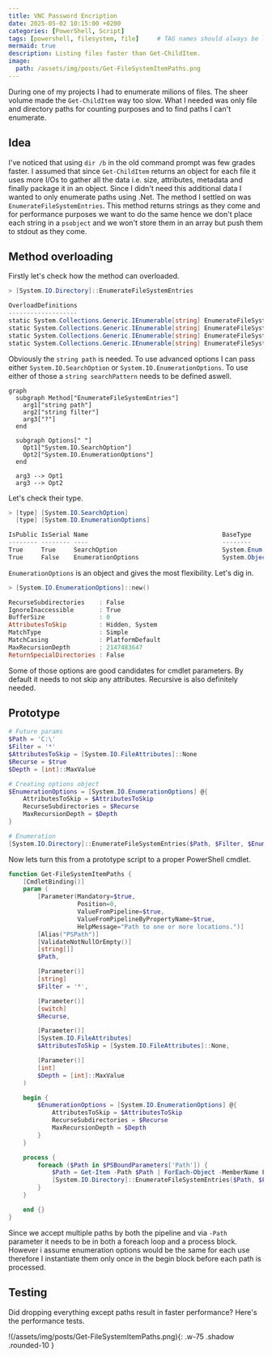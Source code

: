 ```yaml
---
title: VNC Password Encription
date: 2025-05-02 10:15:00 +0200
categories: [PowerShell, Script]
tags: [powershell, filesystem, file]     # TAG names should always be lowercase
mermaid: true
description: Listing files faster than Get-ChildItem.
image:
  path: /assets/img/posts/Get-FileSystemItemPaths.png
---
```


During one of my projects I had to enumerate milions of files. The sheer volume made the `Get-ChildItem` way too slow. What I needed was only file and directory paths for counting purposes and to find paths I can't enumerate.

## Idea
I've noticed that using `dir /b` in the old command prompt was few grades faster. I assumed that since `Get-ChildItem` returns an object for each file it uses more I/Os to gather all the data i.e. size, attributes, metadata and finally package it in an object. Since I didn't need this additional data I wanted to only enumerate paths using .Net. The method I settled on was `EnumerateFileSystemEntries`. This method returns strings as they come and for performance purposes we want to do the same hence we don't place each string in a `psobject` and we won't store them in an array but push them to stdout as they come.

## Method overloading

Firstly let's check how the method can overloaded. 

```powershell
> [System.IO.Directory]::EnumerateFileSystemEntries

OverloadDefinitions
-------------------
static System.Collections.Generic.IEnumerable[string] EnumerateFileSystemEntries(string path)
static System.Collections.Generic.IEnumerable[string] EnumerateFileSystemEntries(string path, string searchPattern)
static System.Collections.Generic.IEnumerable[string] EnumerateFileSystemEntries(string path, string searchPattern, System.IO.SearchOption searchOption)
static System.Collections.Generic.IEnumerable[string] EnumerateFileSystemEntries(string path, string searchPattern, System.IO.EnumerationOptions enumerationOptions)
```

Obviously the `string path` is needed. To use advanced options I can pass either `System.IO.SearchOption` or `System.IO.EnumerationOptions`. To use either of those a `string searchPattern` needs to be defined aswell.

```mermaid
graph
  subgraph Method["EnumerateFileSystemEntries"]
    arg1["string path"]
    arg2["string filter"]
    arg3["?"]
  end
  
  subgraph Options[" "]
    Opt1["System.IO.SearchOption"]
    Opt2["System.IO.EnumerationOptions"]
  end

  arg3 --> Opt1
  arg3 --> Opt2
```

Let's check their type.
```powershell
> [type] [System.IO.SearchOption]
  [type] [System.IO.EnumerationOptions]

IsPublic IsSerial Name                                     BaseType
-------- -------- ----                                     --------
True     True     SearchOption                             System.Enum
True     False    EnumerationOptions                       System.Object
```

`EnumerationOptions` is an object and gives the most flexibility. Let's dig in.

```powershell
> [System.IO.EnumerationOptions]::new()

RecurseSubdirectories    : False
IgnoreInaccessible       : True
BufferSize               : 0
AttributesToSkip         : Hidden, System
MatchType                : Simple
MatchCasing              : PlatformDefault
MaxRecursionDepth        : 2147483647
ReturnSpecialDirectories : False
```

Some of those options are good candidates for cmdlet parameters. By default it needs to not skip any attributes. Recursive is also definitely needed.

## Prototype
```powershell
# Future params
$Path = 'C:\'
$Filter = '*'
$AttributesToSkip = [System.IO.FileAttributes]::None
$Recurse = $true
$Depth = [int]::MaxValue

# Creating options object
$EnumerationOptions = [System.IO.EnumerationOptions] @{
    AttributesToSkip = $AttributesToSkip
    RecurseSubdirectories = $Recurse
    MaxRecursionDepth = $Depth
}

# Enumeration
[System.IO.Directory]::EnumerateFileSystemEntries($Path, $Filter, $EnumerationOptions)
```

Now lets turn this from a prototype script to a proper PowerShell cmdlet.

```powershell
function Get-FileSystemItemPaths {
    [CmdletBinding()]
    param (
        [Parameter(Mandatory=$true,
                   Position=0,
                   ValueFromPipeline=$true,
                   ValueFromPipelineByPropertyName=$true,
                   HelpMessage="Path to one or more locations.")]
        [Alias("PSPath")]
        [ValidateNotNullOrEmpty()]
        [string[]]
        $Path,

        [Parameter()]
        [string]
        $Filter = '*',

        [Parameter()]
        [switch]
        $Recurse,

        [Parameter()]
        [System.IO.FileAttributes]
        $AttributesToSkip = [System.IO.FileAttributes]::None,

        [Parameter()]
        [int]
        $Depth = [int]::MaxValue
    )

    begin {
        $EnumerationOptions = [System.IO.EnumerationOptions] @{
            AttributesToSkip = $AttributesToSkip
            RecurseSubdirectories = $Recurse
            MaxRecursionDepth = $Depth
        }
    }

    process {
        foreach ($Path in $PSBoundParameters['Path']) {
            $Path = Get-Item -Path $Path | ForEach-Object -MemberName FullName
            [System.IO.Directory]::EnumerateFileSystemEntries($Path, $Filter, $EnumerationOptions)
        }
    }

    end {}
}
```

Since we accept multiple paths by both the pipeline and via `-Path` parameter it needs to be in both a foreach loop and a process block. However i assume enumeration options would be the same for each use therefore I instantiate them only once in the begin block before each path is processed.

## Testing

Did dropping everything except paths result in faster performance? Here's the performance tests.

!(/assets/img/posts/Get-FileSystemItemPaths.png){: .w-75 .shadow .rounded-10 }